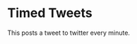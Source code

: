 # Timed Tweets
<src img = "https://pbs.twimg.com/profile_images/1013798240683266048/zRim1x6M_400x400.jpg">
  
<p> This posts a tweet to twitter every minute. </p>
